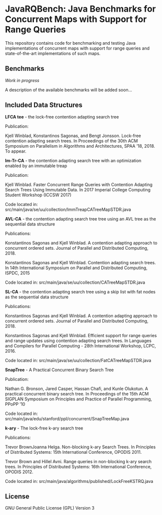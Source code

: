 JavaRQBench: Java Benchmarks for Concurrent Maps with Support for Range Queries
===============================================================================

This repository contains code for benchmarking and testing Java
implementations of concurrent maps with support for range queries and
state-of-the-art implementations of such maps.

Benchmarks
----------

*Work in progress*

A description of the available benchmarks will be added soon...

Included Data Structures
------------------------

**LFCA tee** - the lock-free contention adapting search tree

Publication:

Kjell Winblad, Konstantinos Sagonas, and Bengt Jonsson. Lock-free
contention adapting search trees. In Proceedings of the 30th ACM
Symposium on Parallelism in Algorithms and Architectures, SPAA ’18,
2018. To appear.

**Im-Tr-CA** - the contention adapting search tree with an optimization enabled by an immutable treap

Publication:

Kjell Winblad. Faster Concurrent Range Queries with Contention
Adapting Search Trees Using Immutable Data. In 2017 Imperial College
Computing Student Workshop (ICCSW 2017)

Code located in: src/main/java/se/uu/collection/ImmTreapCATreeMapSTDR.java

**AVL-CA** - the contention adapting search tree tree using an AVL tree as the sequential data structure

Publications:

Konstantinos Sagonas and Kjell Winblad. A contention adapting approach
to concurrent ordered sets. Journal of Parallel and Distributed
Computing, 2018.

Konstantinos Sagonas and Kjell Winblad. Contention adapting search
trees. In 14th International Symposium on Parallel and Distributed
Computing, ISPDC, 2015

Code located in: src/main/java/se/uu/collection/CATreeMapSTDR.java

**SL-CA** - the contention adapting search tree using a skip list with fat nodes as the sequential data structure

Publications:

Konstantinos Sagonas and Kjell Winblad. A contention adapting approach
to concurrent ordered sets. Journal of Parallel and Distributed
Computing, 2018.

Konstantinos Sagonas and Kjell Winblad. Efficient support for range
queries and range updates using contention adapting search trees. In
Languages and Compilers for Parallel Computing - 28th International
Workshop, LCPC, 2016.

Code located in: src/main/java/se/uu/collection/FatCATreeMapSTDR.java

**SnapTree** - A Practical Concurrent Binary Search Tree

Publication:

Nathan G. Bronson, Jared Casper, Hassan Chafi, and Kunle Olukotun. A
practical concurrent binary search tree. In Proceedings of the 15th ACM
SIGPLAN Symposium on Principles and Practice of Parallel Programming,
PPoPP ’10

Code located in: src/main/java/edu/stanford/ppl/concurrent/SnapTreeMap.java

**k-ary** - The lock-free k-ary search tree

Publications:

Trevor BrownJoanna Helga. Non-blocking k-ary Search Trees. In
Principles of Distributed Systems: 15th International Conference,
OPODIS 2011.

Trevor Brown and Hillel Avni. Range queries in non-blocking k-ary
search trees. In Principles of Distributed Systems: 16th International
Conference, OPODIS 2012.

Code located in: src/main/java/algorithms/published/LockFreeKSTRQ.java

License
-------

GNU General Public License (GPL) Version 3


